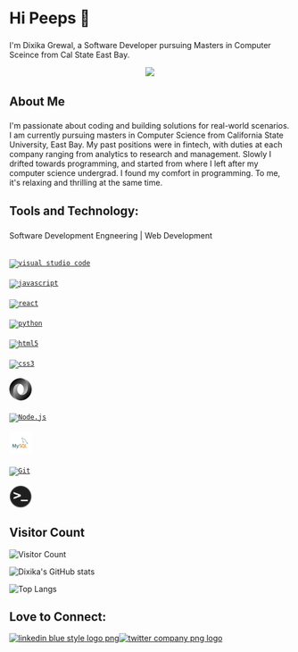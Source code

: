 # Hi Peeps 👋
### 
I'm Dixika Grewal, a Software Developer pursuing Masters in Computer Sceince from Cal State East Bay.

<p align="center">
<img src="https://cdn.dribbble.com/users/331265/screenshots/2498700/ana-d-small.gif">
</p>


## About Me
###
I'm passionate about coding and building solutions for real-world scenarios. I am currently pursuing masters in Computer Science from California State University, East Bay. My past positions were in fintech, with duties at each company ranging from analytics to research and management. Slowly I drifted towards programming, and started from where I left after my computer science undergrad. I found my comfort in programming. To me, it's relaxing and thrilling at the same time.


## Tools and Technology: 
###
Software Development Engneering | Web Development  

[<code>
<img alt="visual studio code" width="40px" src="https://img.icons8.com/fluent/240/000000/visual-studio-code-2019.png" />
</code>](https://code.visualstudio.com/)
[<code>
<img alt="javascript" width="40px" src="https://img.icons8.com/color/240/000000/javascript.png" />
</code>](https://developer.mozilla.org/en-US/docs/Web/JavaScript)
[<code>
<img alt="react" width="40px" src="https://img.icons8.com/color/240/000000/react-native.png" />
</code>](https://reactjs.org/)
[<code>
<img alt="python" width="40px" src="https://img.icons8.com/color/240/000000/python.png">
</code>](https://www.python.org/)
[<code>
<img alt="html5" width="40px" src="https://img.icons8.com/color/240/000000/html-5.png">
</code>](https://developer.mozilla.org/en-US/docs/Web/HTML)
[<code>
<img alt="css3" width="40px" src="https://img.icons8.com/color/240/000000/css3.png">
</code>](https://developer.mozilla.org/en-US/docs/Web/CSS)
[<code>
<img alt="json" width="40px" src="https://raw.githubusercontent.com/github/explore/80688e429a7d4ef2fca1e82350fe8e3517d3494d/topics/json/json.png">
</code>](https://www.json.org/json-en.html)
[<code>
<img alt="Node.js" width="40px" src="https://img.icons8.com/color/240/000000/nodejs.png">
</code>](https://nodejs.org/en/)
[<code>
<img alt="MySQL" width="40px" src="https://raw.githubusercontent.com/github/explore/80688e429a7d4ef2fca1e82350fe8e3517d3494d/topics/mysql/mysql.png">
</code>](https://dev.mysql.com/)
[<code>
<img alt="Git" width="40px" src="https://img.icons8.com/color/240/000000/git.png">
</code>](https://git-scm.com/)
[<code>
<img alt="terminal" width="40px" src="https://raw.githubusercontent.com/github/explore/80688e429a7d4ef2fca1e82350fe8e3517d3494d/topics/terminal/terminal.png">
</code>](https://docs.microsoft.com/en-us/windows/terminal/)


## Visitor Count

![Visitor Count](https://profile-counter.glitch.me/dixg/count.svg)

![Dixika's GitHub stats](https://github-readme-stats.vercel.app/api?username=dixg&count_private=true&&show_icon=true&theme=monokai)

![Top Langs](https://github-readme-stats.vercel.app/api/top-langs/?username=dixg&layout=compact)



## Love to Connect: 

<a href="https://www.linkedin.com/in/dixika-grewal/" title="Image from freepnglogos.com"><img src="https://www.freepnglogos.com/uploads/linkedin-blue-style-logo-png-0.png" width="75" alt="linkedin blue style logo png" /></a><a href="https://twitter.com/DixikaGrewal" title="Image from freepnglogos.com"><img src="https://www.freepnglogos.com/uploads/twitter-logo-png/twitter-company-png-logo-5.png" width="75" alt="twitter company png logo" /></a>


